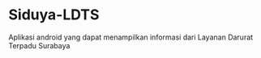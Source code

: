 # Siduya-LDTS
Aplikasi android yang dapat menampilkan informasi dari Layanan Darurat Terpadu Surabaya
